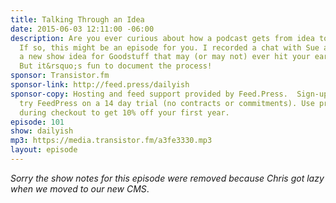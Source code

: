```yaml
---
title: Talking Through an Idea
date: 2015-06-03 12:11:00 -06:00
description: Are you ever curious about how a podcast gets from idea to your eardrums?
  If so, this might be an episode for you. I recorded a chat with Sue as we debate
  a new show idea for Goodstuff that may (or may not) ever hit your ears in the future.
  But it&rsquo;s fun to document the process!
sponsor: Transistor.fm
sponsor-link: http://feed.press/dailyish
sponsor-copy: Hosting and feed support provided by Feed.Press.  Sign-up today and
  try FeedPress on a 14 day trial (no contracts or commitments). Use promo code "dailyish"
  during checkout to get 10% off your first year.
episode: 101
show: dailyish
mp3: https://media.transistor.fm/a3fe3330.mp3
layout: episode
---
```


<em>Sorry the show notes for this episode were removed because Chris got lazy when we moved to our new CMS</em>.
